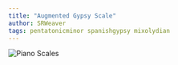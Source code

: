 ```yaml
---
title: "Augmented Gypsy Scale"
author: SRWeaver
tags: pentatonicminor spanishgypsy mixolydian
---
```

![Piano Scales](https://raw.githubusercontent.com/LWFlouisa/SRWeaverAzupop/main/images/MusicTheory/scale_chart.png)
